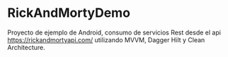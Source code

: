 # RickAndMortyDemo
Proyecto de ejemplo de Android, consumo de servicios Rest desde el api https://rickandmortyapi.com/ utilizando MVVM, Dagger Hilt y Clean Architecture.
